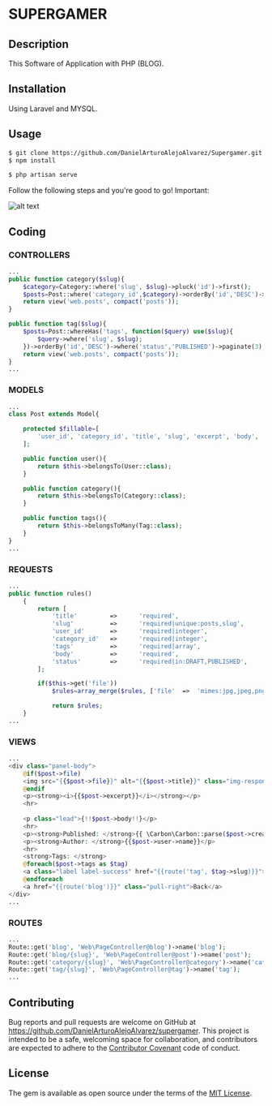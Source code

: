 # SUPERGAMER
## Description

This Software of Application with PHP (BLOG).

## Installation
Using Laravel and MYSQL.


## Usage
```html
$ git clone https://github.com/DanielArturoAlejoAlvarez/Supergamer.git [NAME APP] 
$ npm install

$ php artisan serve
```
Follow the following steps and you're good to go! Important:


![alt text](https://tighten.co/assets/img/blog/tinker_dusk.gif)


## Coding

### CONTROLLERS

```php
...
public function category($slug){
    $category=Category::where('slug', $slug)->pluck('id')->first();
    $posts=Post::where('category_id',$category)->orderBy('id','DESC')->where('status','PUBLISHED')->paginate(3); 
    return view('web.posts', compact('posts'));   
}

public function tag($slug){       
    $posts=Post::whereHas('tags', function($query) use($slug){
        $query->where('slug', $slug);
    })->orderBy('id','DESC')->where('status','PUBLISHED')->paginate(3);
    return view('web.posts', compact('posts'));
}
...
```

### MODELS

```php
...
class Post extends Model{

    protected $fillable=[
        'user_id', 'category_id', 'title', 'slug', 'excerpt', 'body', 'status', 'file'
    ];

    public function user(){
        return $this->belongsTo(User::class);
    }

    public function category(){
        return $this->belongsTo(Category::class);
    }

    public function tags(){
        return $this->belongsToMany(Tag::class);
    }
}
...
```

### REQUESTS 

```php
...
public function rules()
    {
        return [
            'title'         =>      'required',
            'slug'          =>      'required|unique:posts,slug',
            'user_id'       =>      'required|integer',
            'category_id'   =>      'required|integer',
            'tags'          =>      'required|array',
            'body'          =>      'required',
            'status'        =>      'required|in:DRAFT,PUBLISHED',
        ];

        if($this->get('file'))
            $rules=array_merge($rules, ['file'  =>  'mimes:jpg,jpeg,png,gif']);

            return $rules;
    }
...
```

### VIEWS

```php
...
<div class="panel-body">
    @if($post->file)
    <img src="{{$post->file}}" alt="{{$post->title}}" class="img-responsive">
    @endif
    <p><strong><i>{{$post->excerpt}}</i></strong></p>
    <hr>
    
    <p class="lead">{!!$post->body!!}</p>
    <hr>
    <p><strong>Published: </strong>{{ \Carbon\Carbon::parse($post->created_at)->diffForHumans()}}</p>
    <p><strong>Author: </strong>{{$post->user->name}}</p>
    <hr>
    <strong>Tags: </strong>
    @foreach($post->tags as $tag)
    <a class="label label-success" href="{{route('tag', $tag->slug)}}"><i class="fas fa-hashtag"></i> {{$tag->name}}</a>
    @endforeach
    <a href="{{route('blog')}}" class="pull-right">Back</a>
</div>
...
```

### ROUTES 

```php
...
Route::get('blog', 'Web\PageController@blog')->name('blog');
Route::get('blog/{slug}', 'Web\PageController@post')->name('post');
Route::get('category/{slug}', 'Web\PageController@category')->name('category');
Route::get('tag/{slug}', 'Web\PageController@tag')->name('tag');
...
```

## Contributing

Bug reports and pull requests are welcome on GitHub at https://github.com/DanielArturoAlejoAlvarez/supergamer. This project is intended to be a safe, welcoming space for collaboration, and contributors are expected to adhere to the [Contributor Covenant](http://contributor-covenant.org) code of conduct.


## License

The gem is available as open source under the terms of the [MIT License](http://opensource.org/licenses/MIT).



